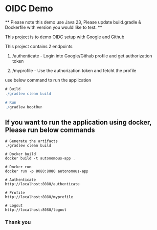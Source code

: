 # OIDC Demo

** Please note this demo use Java 23, Please update build.gradle & Dockerfile with version you would like to test. **

This project is to demo OIDC setup with Google and Github

This project contains 2 endpoints

1. /authenticate - Login into Google/Github profile and get authorization token

2. /myprofile - Use the authorization token and fetcht the profile

use below command to run the application

```gradle
# Build
./gradlew clean build

# Run
./gradlew bootRun
```

## If you want to run the application using docker, Please run below commands

```docker
# Generate the artifacts
./gradlew clean build

# Docker build
docker build -t autonomous-app .

# Docker run
docker run -p 8080:8080 autonomous-app

# Authenticate
http://localhost:8080/authenticate

# Profile
http://localhost:8080/myprofile

# Logout
http://localhost:8080/logout
```

### Thank you
